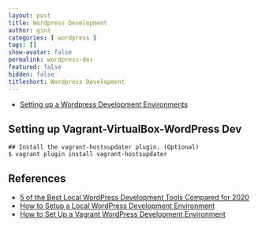 ```yaml
---
layout: post
title: Wordpress Development
author: gini
categories: [ wordpress ]
tags: []
show-avatar: false
permalink: wordpress-dev
featured: false
hidden: false
titleshort: Wordpress Development
---
```


- [Setting up a Wordpress Development Environments](https://developer.wordpress.org/themes/getting-started/setting-up-a-development-environment/)

## Setting up Vagrant-VirtualBox-WordPress Dev

```shell
## Install the vagrant-hostsupdater plugin. (Optional)
$ vagrant plugin install vagrant-hostsupdater
```

## References

- [5 of the Best Local WordPress Development Tools Compared for 2020](https://www.codeinwp.com/blog/local-wordpress-development-tools/)
- [How to Setup a Local WordPress Development Environment](https://pressable.com/how-to-setup-a-local-wordpress-development-environment/)
- [How to Set Up a Vagrant WordPress Development Environment](https://themeisle.com/blog/vagrant-wordpress/)
